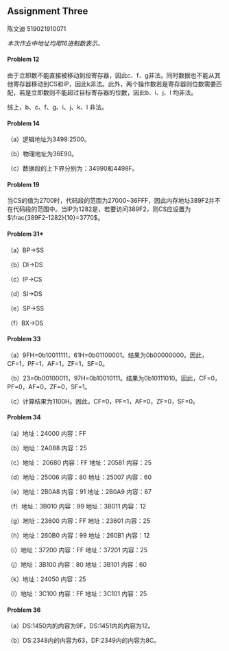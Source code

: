 ## Assignment Three

陈文迪 519021910071

*本次作业中地址均用16进制数表示。*

#### Problem 12

由于立即数不能直接被移动到段寄存器，因此c、f、g非法。同时数据也不能从其他寄存器移动到CS和IP，因此k非法。此外，两个操作数若是寄存器则位数需要匹配，若是立即数则不能超过目标寄存器的位数，因此b、i、j、l 均非法。

综上，b、c、f、g、i、j、k、l 非法。

#### Problem 14

（a）逻辑地址为3499:2500。

（b）物理地址为36E90。

（c）数据段的上下界分别为：34990和4498F。

#### Problem 19

当CS的值为2700时，代码段的范围为27000~36FFF，因此内存地址389F2并不在代码段的范围中。当IP为1282是，若要访问389F2，则CS应设置为$\frac{389F2-1282}{10}=3770$。

#### Problem 31*

（a）BP->SS

（b）DI->DS

（c）IP->CS

（d）SI->DS

（e）SP->SS

（f）BX->DS

#### Problem 33

（a）9FH=0b10011111，61H=0b01100001。结果为0b00000000。因此，CF=1，PF=1，AF=1，ZF=1，SF=0。

（b）23=0b00100011，97H=0b10010111。结果为0b10111010。因此，CF=0，PF=0，AF=0，ZF=0，SF=1。

（c）计算结果为1100H。因此，CF=0，PF=1，AF=0，ZF=0，SF=0。

#### Problem 34

（a）地址：24000	内容：FF

（b）地址：2A088	内容：25

（c）地址： 20680	内容：FF	地址：20581	内容：25

（d）地址：25006	内容：80	地址：25007	内容：60

（e）地址：2B0A8	内容：91	地址：2B0A9	内容：87

（f）地址：3B010	内容：99	地址：3B011	内容：12

（g）地址：23600	内容：FF	地址：23601	内容：25

（h）地址：260B0	内容：99	地址：260B1	内容：12

（i）地址：37200	内容：FF	地址：37201	内容：25

（j）地址：3B100	内容：80	地址：3B101	内容：60

（k）地址：24050	内容：25

（l）地址：3C100	内容：FF	地址：3C101	内容：25

#### Problem 36

（a）DS:1450内的内容为9F，DS:1451内的内容为12。

（b）DS:2348内的内容为63，DF:2349内的内容为8C。

